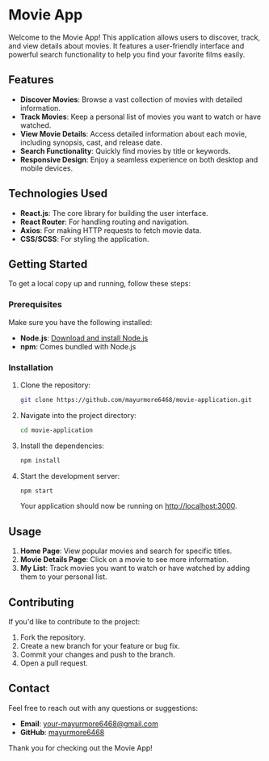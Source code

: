 # Movie App

Welcome to the Movie App! This application allows users to discover, track, and view details about movies. It features a user-friendly interface and powerful search functionality to help you find your favorite films easily.

## Features

- **Discover Movies**: Browse a vast collection of movies with detailed information.
- **Track Movies**: Keep a personal list of movies you want to watch or have watched.
- **View Movie Details**: Access detailed information about each movie, including synopsis, cast, and release date.
- **Search Functionality**: Quickly find movies by title or keywords.
- **Responsive Design**: Enjoy a seamless experience on both desktop and mobile devices.

## Technologies Used

- **React.js**: The core library for building the user interface.
- **React Router**: For handling routing and navigation.
- **Axios**: For making HTTP requests to fetch movie data.
- **CSS/SCSS**: For styling the application.

## Getting Started

To get a local copy up and running, follow these steps:

### Prerequisites

Make sure you have the following installed:

- **Node.js**: [Download and install Node.js](https://nodejs.org/)
- **npm**: Comes bundled with Node.js

### Installation

1. Clone the repository:

   ```bash
   git clone https://github.com/mayurmore6468/movie-application.git
   ```

2. Navigate into the project directory:

   ```bash
   cd movie-application
   ```

3. Install the dependencies:

   ```bash
   npm install
   ```

4. Start the development server:

   ```bash
   npm start
   ```

   Your application should now be running on [http://localhost:3000](http://localhost:3000).

## Usage

1. **Home Page**: View popular movies and search for specific titles.
2. **Movie Details Page**: Click on a movie to see more information.
3. **My List**: Track movies you want to watch or have watched by adding them to your personal list.

## Contributing

If you'd like to contribute to the project:

1. Fork the repository.
2. Create a new branch for your feature or bug fix.
3. Commit your changes and push to the branch.
4. Open a pull request.


## Contact

Feel free to reach out with any questions or suggestions:

- **Email**: your-mayurmore6468@gmail.com
- **GitHub**: [mayurmore6468](https://github.com/mayurmore6468)

Thank you for checking out the Movie App!

